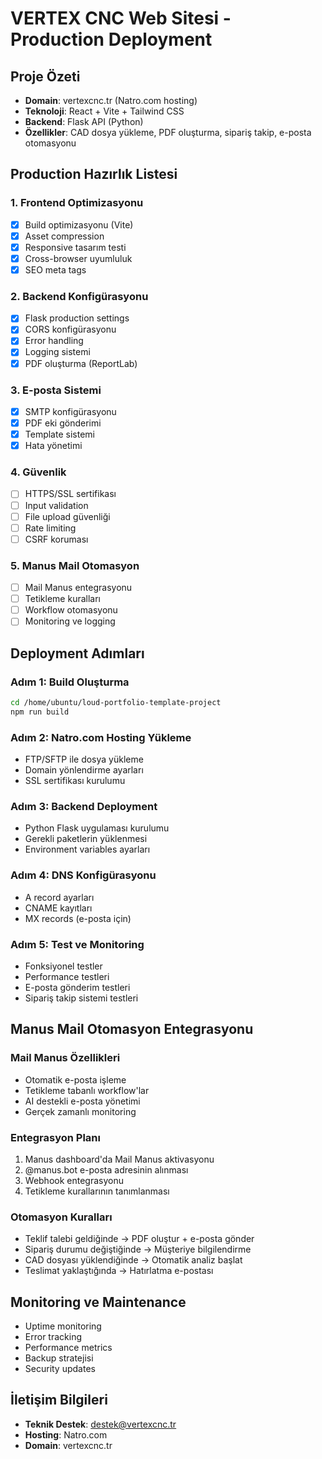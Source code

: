 # VERTEX CNC Web Sitesi - Production Deployment

## Proje Özeti
- **Domain**: vertexcnc.tr (Natro.com hosting)
- **Teknoloji**: React + Vite + Tailwind CSS
- **Backend**: Flask API (Python)
- **Özellikler**: CAD dosya yükleme, PDF oluşturma, sipariş takip, e-posta otomasyonu

## Production Hazırlık Listesi

### 1. Frontend Optimizasyonu
- [x] Build optimizasyonu (Vite)
- [x] Asset compression
- [x] Responsive tasarım testi
- [x] Cross-browser uyumluluk
- [x] SEO meta tags

### 2. Backend Konfigürasyonu
- [x] Flask production settings
- [x] CORS konfigürasyonu
- [x] Error handling
- [x] Logging sistemi
- [x] PDF oluşturma (ReportLab)

### 3. E-posta Sistemi
- [x] SMTP konfigürasyonu
- [x] PDF eki gönderimi
- [x] Template sistemi
- [x] Hata yönetimi

### 4. Güvenlik
- [ ] HTTPS/SSL sertifikası
- [ ] Input validation
- [ ] File upload güvenliği
- [ ] Rate limiting
- [ ] CSRF koruması

### 5. Manus Mail Otomasyon
- [ ] Mail Manus entegrasyonu
- [ ] Tetikleme kuralları
- [ ] Workflow otomasyonu
- [ ] Monitoring ve logging

## Deployment Adımları

### Adım 1: Build Oluşturma
```bash
cd /home/ubuntu/loud-portfolio-template-project
npm run build
```

### Adım 2: Natro.com Hosting Yükleme
- FTP/SFTP ile dosya yükleme
- Domain yönlendirme ayarları
- SSL sertifikası kurulumu

### Adım 3: Backend Deployment
- Python Flask uygulaması kurulumu
- Gerekli paketlerin yüklenmesi
- Environment variables ayarları

### Adım 4: DNS Konfigürasyonu
- A record ayarları
- CNAME kayıtları
- MX records (e-posta için)

### Adım 5: Test ve Monitoring
- Fonksiyonel testler
- Performance testleri
- E-posta gönderim testleri
- Sipariş takip sistemi testleri

## Manus Mail Otomasyon Entegrasyonu

### Mail Manus Özellikleri
- Otomatik e-posta işleme
- Tetikleme tabanlı workflow'lar
- AI destekli e-posta yönetimi
- Gerçek zamanlı monitoring

### Entegrasyon Planı
1. Manus dashboard'da Mail Manus aktivasyonu
2. @manus.bot e-posta adresinin alınması
3. Webhook entegrasyonu
4. Tetikleme kurallarının tanımlanması

### Otomasyon Kuralları
- Teklif talebi geldiğinde → PDF oluştur + e-posta gönder
- Sipariş durumu değiştiğinde → Müşteriye bilgilendirme
- CAD dosyası yüklendiğinde → Otomatik analiz başlat
- Teslimat yaklaştığında → Hatırlatma e-postası

## Monitoring ve Maintenance
- Uptime monitoring
- Error tracking
- Performance metrics
- Backup stratejisi
- Security updates

## İletişim Bilgileri
- **Teknik Destek**: destek@vertexcnc.tr
- **Hosting**: Natro.com
- **Domain**: vertexcnc.tr

